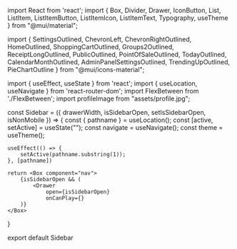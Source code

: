 import React from 'react';
import {
    Box,
    Divider,
    Drawer,
    IconButton,
    List,
    ListItem,
    ListItemButton,
    ListItemIcon,
    ListItemText,
    Typography,
    useTheme
} from "@mui/material";

import {
    SettingsOutlined,
    ChevronLeft,
    ChevronRightOutlined,
    HomeOutlined,
    ShoppingCartOutlined,
    Groups2Outlined,
    ReceiptLongOutlined,
    PublicOutlined,
    PointOfSaleOutlined,
    TodayOutlined,
    CalendarMonthOutlined,
    AdminPanelSettingsOutlined,
    TrendingUpOutlined,
    PieChartOutline
} from "@mui/icons-material";


import { useEffect, useState } from 'react';
import { useLocation, useNavigate } from 'react-router-dom';
import FlexBetween from './FlexBetween';
import profileImage from "assets/profile.jpg";

const Sidebar = ({
    drawerWidth,
    isSidebarOpen,
    setIsSidebarOpen,
    isNonMobile
}) => {
    const { pathname } = useLocation();
    const [active, setActive] = useState("");
    const navigate = useNavigate();
    const theme = useTheme();

    useEffect(() => {
        setActive(pathname.substring(1));
    }, [pathname])

    return <Box component="nav">
        {isSidebarOpen && (
            <Drawer 
                open={isSidebarOpen} 
                onCanPlay={}
        )}
    </Box>
}

export default Sidebar